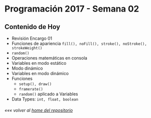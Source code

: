# Programación 2017 - Semana 02
## Contenido de Hoy
* Revisión Encargo 01
* Funciones de apariencia `fill(), noFill(), stroke(), noStroke(), strokeWeight()`
* `random()`
* Operaciones matemáticas en consola
* Variables en modo estático
* Modo dinámico
* Variables en modo dinámico
* Funciones
  * `setup(), draw()`
  * `framerate()`
  * `random()` aplicado a Variables
* Data Types: `int, float, boolean`


###### *««« volver al [home del repositorio](https://github.com/Franzel/UDD_Programacion_2017_2sem_4)*
